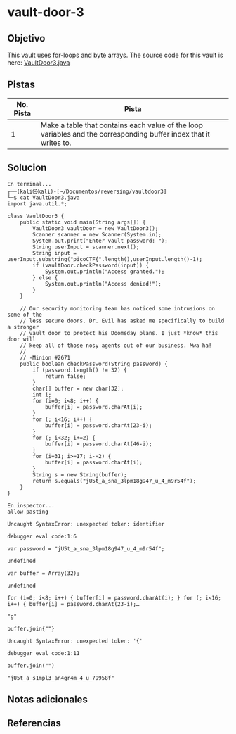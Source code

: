 # vault-door-3

## Objetivo
This vault uses for-loops and byte arrays. The source code for this vault is here: [VaultDoor3.java](https://jupiter.challenges.picoctf.org/static/943ea40e3f54fca6d2145fa7aadc5e09/VaultDoor3.java)
## Pistas

| No. Pista | Pista                                                                                                             |
| --------- | ----------------------------------------------------------------------------------------------------------------- |
| 1         | Make a table that contains each value of the loop variables and the corresponding buffer index that it writes to. |


## Solucion

```
En terminal...
┌──(kali㉿kali)-[~/Documentos/reversing/vaultdoor3]
└─$ cat VaultDoor3.java 
import java.util.*;

class VaultDoor3 {
    public static void main(String args[]) {
        VaultDoor3 vaultDoor = new VaultDoor3();
        Scanner scanner = new Scanner(System.in);
        System.out.print("Enter vault password: ");
        String userInput = scanner.next();
        String input = userInput.substring("picoCTF{".length(),userInput.length()-1);
        if (vaultDoor.checkPassword(input)) {
            System.out.println("Access granted.");
        } else {
            System.out.println("Access denied!");
        }
    }

    // Our security monitoring team has noticed some intrusions on some of the
    // less secure doors. Dr. Evil has asked me specifically to build a stronger
    // vault door to protect his Doomsday plans. I just *know* this door will
    // keep all of those nosy agents out of our business. Mwa ha!
    //
    // -Minion #2671
    public boolean checkPassword(String password) {
        if (password.length() != 32) {
            return false;
        }
        char[] buffer = new char[32];
        int i;
        for (i=0; i<8; i++) {
            buffer[i] = password.charAt(i);
        }
        for (; i<16; i++) {
            buffer[i] = password.charAt(23-i);
        }
        for (; i<32; i+=2) {
            buffer[i] = password.charAt(46-i);
        }
        for (i=31; i>=17; i-=2) {
            buffer[i] = password.charAt(i);
        }
        String s = new String(buffer);
        return s.equals("jU5t_a_sna_3lpm18g947_u_4_m9r54f");
    }
}

En inspector...
allow pasting  

Uncaught SyntaxError: unexpected token: identifier

debugger eval code:1:6    

var password = "jU5t_a_sna_3lpm18g947_u_4_m9r54f";  

undefined  

var buffer = Array(32);  

undefined  

for (i=0; i<8; i++) { buffer[i] = password.charAt(i); } for (; i<16; i++) { buffer[i] = password.charAt(23-i);…  

"g"  

buffer.join{""}  

Uncaught SyntaxError: unexpected token: '{'

debugger eval code:1:11  

buffer.join("")

"jU5t_a_s1mpl3_an4gr4m_4_u_79958f"
```
## Notas adicionales

## Referencias